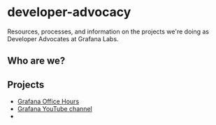 # developer-advocacy
Resources, processes, and information on the projects we're doing as Developer Advocates at Grafana Labs.

## Who are we?


## Projects

- [Grafana Office Hours](Grafana%20Office%20Hours%20Readme.md)
- [Grafana YouTube channel](Grafana%20YouTube%20channel.md)
- 